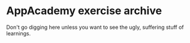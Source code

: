 # AppAcademy exercise archive

Don't go digging here unless you want to see the ugly, suffering stuff of learnings.
